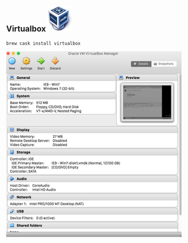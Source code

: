 ## Virtualbox ![](/images/virtualbox.png)

```
brew cask install virtualbox
``` 

![](/images/virtualbox.jpg)

